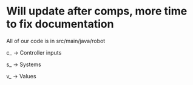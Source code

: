 # Will update after comps, more time to fix documentation

All of our code is in src/main/java/robot

c_ -> Controller inputs 

s_ -> Systems 

v_ -> Values